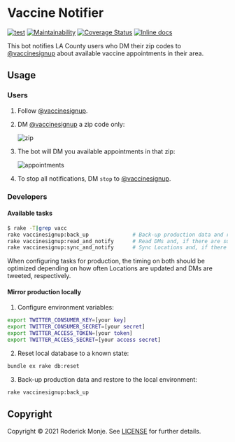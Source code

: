 # Vaccine Notifier

[![test](https://github.com/ivanoblomov/vaccine-notifier/actions/workflows/test.yml/badge.svg)](https://github.com/ivanoblomov/vaccine-notifier/actions/workflows/test.yml)
[![Maintainability](https://api.codeclimate.com/v1/badges/dad2d32da2d576e4a99a/maintainability)](https://codeclimate.com/github/ivanoblomov/vaccine-notifier/maintainability)
[![Coverage Status](https://coveralls.io/repos/github/ivanoblomov/vaccine-notifier/badge.svg?branch=main&kill_cache=1)](https://coveralls.io/github/ivanoblomov/vaccine-notifier?branch=main)
[![Inline docs](http://inch-ci.org/github/ivanoblomov/vaccine-notifier.svg?branch=main)](http://inch-ci.org/github/ivanoblomov/vaccine-notifier)

This bot notifies LA County users who DM their zip codes to [@vaccinesignup](https://twitter.com/vaccinesignup/) about available vaccine appointments in their area.

## Usage

### Users

1. Follow [@vaccinesignup](https://twitter.com/vaccinesignup/).

2. DM [@vaccinesignup](https://twitter.com/vaccinesignup/) a zip code only:

   ![zip](https://user-images.githubusercontent.com/113809/111058905-b2b68e00-845f-11eb-99d1-3aa0b4adcaad.png)

3. The bot will DM you available appointments in that zip:

   ![appointments](https://user-images.githubusercontent.com/113809/111059071-bc8cc100-8460-11eb-9148-74998844b8e9.png)

4. To stop all notifications, DM `stop` to [@vaccinesignup](https://twitter.com/vaccinesignup/).

### Developers

#### Available tasks

```bash
$ rake -T|grep vacc
rake vaccinesignup:back_up              # Back-up production data and restore to the local environment
rake vaccinesignup:read_and_notify      # Read DMs and, if there are subscribed zip codes, notify users
rake vaccinesignup:sync_and_notify      # Sync Locations and, if there are changes, notify users
```
When configuring tasks for production, the timing on both should be optimized depending on how often Locations are updated and DMs are tweeted, respectively.

#### Mirror production locally

1. Configure environment variables:
```bash
export TWITTER_CONSUMER_KEY=[your key]
export TWITTER_CONSUMER_SECRET=[your secret]
export TWITTER_ACCESS_TOKEN=[your token]
export TWITTER_ACCESS_SECRET=[your access secret]
```
2. Reset local database to a known state:
```bash
bundle ex rake db:reset
```
3. Back-up production data and restore to the local environment:
```bash
rake vaccinesignup:back_up
```

## Copyright

Copyright © 2021 Roderick Monje. See [LICENSE](LICENSE) for further details.

